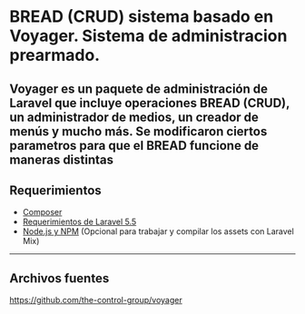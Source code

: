 # BREAD (CRUD) sistema basado en Voyager. Sistema de administracion prearmado.
Voyager es un paquete de administración de Laravel que incluye operaciones BREAD (CRUD), un administrador de medios, un creador de menús y mucho más.
Se modificaron ciertos parametros para que el BREAD funcione de maneras distintas
---

## Requerimientos

- [Composer](https://getcomposer.org/)
- [Requerimientos de Laravel 5.5](https://laravel.com/docs/5.5/installation#installation)
- [Node.js y NPM](https://nodejs.org/es/) (Opcional para trabajar y compilar  los assets con Laravel Mix)

---

## Archivos fuentes
https://github.com/the-control-group/voyager


